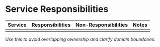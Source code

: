 # Service Responsibilities

| Service | Responsibilities | Non-Responsibilities | Notes |
|---------|------------------|-----------------------|-------|
|         |                  |                       |       |

_Use this to avoid overlapping ownership and clarify domain boundaries._
